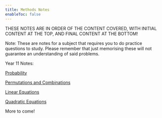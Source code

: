 ```yaml
---
title: Methods Notes
enableToc: false
---
```


THESE NOTES ARE IN ORDER OF THE CONTENT COVERED, WITH INITIAL CONTENT AT THE TOP, AND FINAL CONTENT AT THE BOTTOM!

Note: These are notes for a subject that requires you to do practice questions to study. Please remember that just memorising these will not guarantee an understanding of said problems.

Year 11 Notes:

[Probability](11Methods/Probability.md)

[Permutations and Combinations](11Methods/PerCom.md)

[Linear Equations](11Methods/Lines)

[Quadratic Equations](11Methods/Quadratics.md)

More to come!